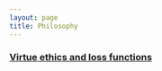 ```yaml
---
layout: page
title: Philosophy
---
```


### [Virtue ethics and loss functions](virtue-ethics-and-loss-functions)
